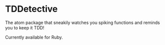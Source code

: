 # TDDetective

The atom package that sneakily watches you spiking functions and reminds you to keep it TDD!

Currently available for Ruby.
